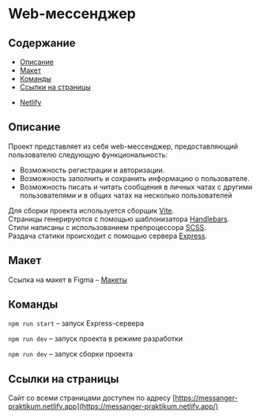 # Web-мессенджер

## Содержание

- [Описание](#описание)
- [Макет](#макет)
- [Команды](#команды)
- [Ссылки на страницы](#ссылки-на-страницы)
<!-- @TODO добавить ссылку на проекте в Netlify -->
- [Netlify](#ссылки-на-страницы)

## Описание

Проект представляет из себя web-мессенджер, предоставляющий пользователю следующую функциональность:

- Возможность регистрации и авторизации.
- Возможность заполнить и сохранить информацию о пользователе.
- Возможность писать и читать сообщения в личных чатах с другими пользователями и в общих чатах на несколько пользователей

Для сборки проекта используется сборщик [Vite](https://vitejs.dev/). <br /> Страницы генерируются с помощью шаблонизатора [Handlebars](https://handlebarsjs.com/). <br /> Стили написаны с использованием препроцессора [SCSS](https://sass-scss.ru/). <br /> Раздача статики происходит с помощью сервера [Express](https://expressjs.com/).

## Макет

Ссылка на макет в Figma – [Макеты](https://www.figma.com/file/jF5fFFzgGOxQeB4CmKWTiE/Chat_external_link?type=design&node-id=1-600&mode=design&t=VCp4U8leBxHmG3QZ-4)

<!-- @TODO заполнить раздел -->

## Команды

`npm run start` – запуск Express-сервера

`npm run dev` – запуск проекта в режиме разработки

`npm run dev` – запуск сборки проекта

<!-- @TODO заполнить раздел -->

## Ссылки на страницы
Сайт со всеми страницами доступен по адресу [https://messanger-praktikum.netlify.app](https://messanger-praktikum.netlify.app/)
